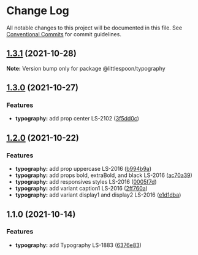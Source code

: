 # Change Log

All notable changes to this project will be documented in this file.
See [Conventional Commits](https://conventionalcommits.org) for commit guidelines.

## [1.3.1](https://github.com/little-spoon-dev/design-system/compare/@littlespoon/typography@1.3.0...@littlespoon/typography@1.3.1) (2021-10-28)

**Note:** Version bump only for package @littlespoon/typography

## [1.3.0](https://github.com/little-spoon-dev/design-system/compare/@littlespoon/typography@1.2.0...@littlespoon/typography@1.3.0) (2021-10-27)

### Features

- **typography:** add prop center LS-2102 ([3f5dd0c](https://github.com/little-spoon-dev/design-system/commit/3f5dd0ce84b283807b31e7c3f846d4678cf5a7f4))

## [1.2.0](https://github.com/little-spoon-dev/design-system/compare/@littlespoon/typography@1.1.0...@littlespoon/typography@1.2.0) (2021-10-22)

### Features

- **typography:** add prop uppercase LS-2016 ([b994b9a](https://github.com/little-spoon-dev/design-system/commit/b994b9a7e384752adaf82094dd5cc65b04d8d884))
- **typography:** add props bold, extraBold, and black LS-2016 ([ac70a39](https://github.com/little-spoon-dev/design-system/commit/ac70a39b8e84ee7f6ee560a6b4e00d897b947782))
- **typography:** add responsives styles LS-2016 ([0005f7d](https://github.com/little-spoon-dev/design-system/commit/0005f7da855a0f1bea315a9c39b75a3a034bc025))
- **typography:** add variant caption1 LS-2016 ([2ff760a](https://github.com/little-spoon-dev/design-system/commit/2ff760aa5970d3c07caeec43979677ab42994490))
- **typography:** add variant display1 and display2 LS-2016 ([e1d1dba](https://github.com/little-spoon-dev/design-system/commit/e1d1dba5e256f3c2893bdfafdc74732b9859b0d1))

## 1.1.0 (2021-10-14)

### Features

- **typography:** add Typography LS-1883 ([6376e83](https://github.com/little-spoon-dev/design-system/commit/6376e837bb7ade05c4ca9d1d8aae0788d7d2a909))
